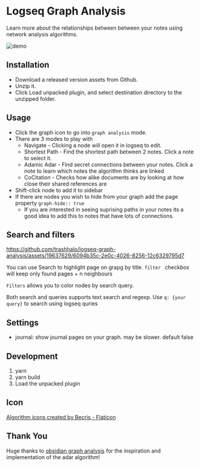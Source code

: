 # Logseq Graph Analysis

Learn more about the relationships between between your notes using network analysis algorithms.

![demo](./public/demo.gif)

## Installation

- Download a released version assets from Github.
- Unzip it.
- Click Load unpacked plugin, and select destination directory to the unzipped folder.

## Usage

- Click the graph icon to go into `graph analysis` mode.
- There are 3 modes to play with
  - Navigate - Clicking a node will open it in logseq to edit.
  - Shortest Path - Find the shortest path between 2 notes. Click a note to select it.
  - Adamic Adar - Find secret connections between your notes. Click a note to learn which notes the algorithm thinks are linked
  - CoCitation - Checks how alike documents are by looking at how close their shared references are
- Shift-click node to add it to sidebar
- If there are nodes you wish to hide from your graph add the page property `graph-hide:: true`
  - If you are interested in seeing suprising paths in your notes its a good idea to add this to notes that have lots of connections.

## Search and filters

https://github.com/trashhalo/logseq-graph-analysis/assets/19637629/6094b35c-2e0c-4026-8256-12c6329795d7

You can use Search to highlight page on grapg by title. `filter ` checkbox will keep only found pages + n neighbours

`Filters` allows you to color nodes by search query.

Both search and queries supports text search and regexp. Use `q: {your query}` to search using logseq quries

## Settings

- journal: show journal pages on your graph. may be slower. default false

## Development

1. yarn
2. yarn build
3. Load the unpacked plugin

## Icon

[Algorithm icons created by Becris - Flaticon](https://www.flaticon.com/free-icons/algorithm)

## Thank You

Huge thanks to [obsidian graph analysis](https://github.com/SkepticMystic/graph-analysis) for the inspiration and implementation of the adar algorithm!
